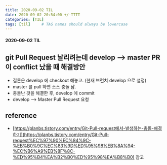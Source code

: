 ```yaml
---
title: 2020-09-02 TIL
date: 2020-09-02 20:54:00 +/-TTTT
categories: [TIL]
tags: [til]     # TAG names should always be lowercase
---
```



#### 2020-09-02 TIL

## git Pull Request 날리려는데 develop —> master PR 이 conflict 났을 때 해결방안
- 결론은 develop 에 checkout 해놓고. (현재 브런치 develop 으로 설정)
- master 를 pull 하면 소스 충돌 남.
- 충돌난 것을 해결한 후, develop 에 commit
- develop —> Master Pull Request 요청


## reference 
- [https://planbs.tistory.com/entry/Git-Pull-request에서-발생하는-충돌-해결하기](https://planbs.tistory.com/entry/Git-Pull-request%EC%97%90%EC%84%9C-%EB%B0%9C%EC%83%9D%ED%95%98%EB%8A%94-%EC%B6%A9%EB%8F%8C-%ED%95%B4%EA%B2%B0%ED%95%98%EA%B8%B0) 참고